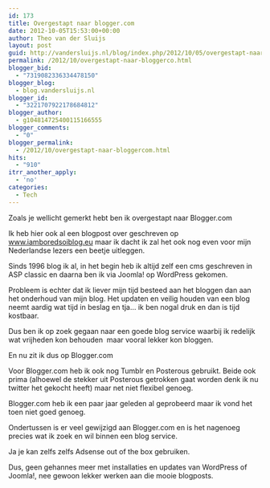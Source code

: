 ```yaml
---
id: 173
title: Overgestapt naar blogger.com
date: 2012-10-05T15:53:00+00:00
author: Theo van der Sluijs
layout: post
guid: http://vandersluijs.nl/blog/index.php/2012/10/05/overgestapt-naar-bloggerco/
permalink: /2012/10/overgestapt-naar-bloggerco.html
blogger_bid:
  - "7319082336334478150"
blogger_blog:
  - blog.vandersluijs.nl
blogger_id:
  - "3221707922178684812"
blogger_author:
  - g104814725400115166555
blogger_comments:
  - "0"
blogger_permalink:
  - /2012/10/overgestapt-naar-bloggercom.html
hits:
  - "910"
itrr_another_apply:
  - 'no'
categories:
  - Tech
---
```

Zoals je wellicht gemerkt hebt ben ik overgestapt naar Blogger.com

Ik heb hier ook al een blogpost over geschreven op <a href="http://www.iamboredsoiblog.eu/2012/10/from-selfmade-to-wordpress-to-blogger.html" target="_blank">www.iamboredsoiblog.eu</a> maar ik dacht ik zal het ook nog even voor mijn Nederlandse lezers een beetje uitleggen.

Sinds 1996 blog ik al, in het begin heb ik altijd zelf een cms geschreven in ASP classic en daarna ben ik via Joomla! op WordPress gekomen.

Probleem is echter dat ik liever mijn tijd besteed aan het bloggen dan aan het onderhoud van mijn blog. Het updaten en veilig houden van een blog neemt aardig wat tijd in beslag en tja&#8230; ik ben nogal druk en dan is tijd kostbaar.

Dus ben ik op zoek gegaan naar een goede blog service waarbij ik redelijk wat vrijheden kon behouden  maar vooral lekker kon bloggen.

En nu zit ik dus op Blogger.com

Voor Blogger.com heb ik ook nog Tumblr en Posterous gebruikt. Beide ook prima (alhoewel de stekker uit Posterous getrokken gaat worden denk ik nu twitter het gekocht heeft) maar net niet flexibel genoeg.

Blogger.com heb ik een paar jaar geleden al geprobeerd maar ik vond het toen niet goed genoeg.

Ondertussen is er veel gewijzigd aan Blogger.com en is het nagenoeg precies wat ik zoek en wil binnen een blog service.

Ja je kan zelfs zelfs Adsense out of the box gebruiken.

Dus, geen gehannes meer met installaties en updates van WordPress of Joomla!, nee gewoon lekker werken aan die mooie blogposts.